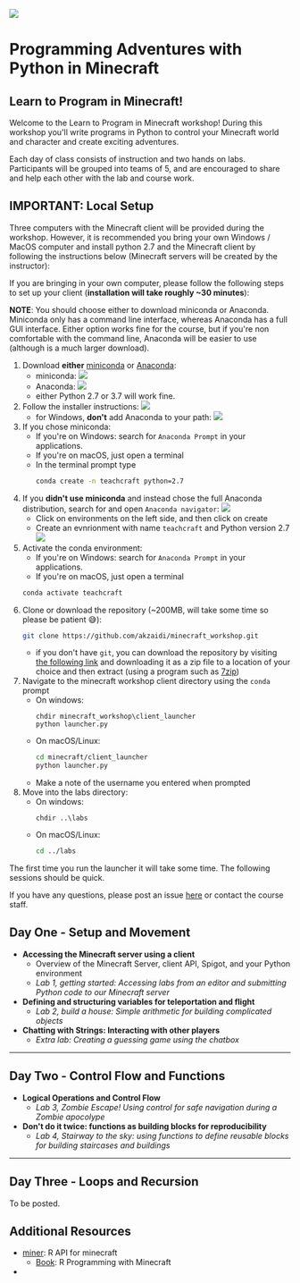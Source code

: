 ![](imgs/minecraft-py-course.png)

Programming Adventures with Python in Minecraft
=================================================

## Learn to Program in Minecraft!

Welcome to the Learn to Program in Minecraft workshop! During this workshop you'll write programs in Python to control your Minecraft world and character and create exciting adventures. 

Each day of class consists of instruction and two hands on labs. Participants will be grouped into teams of 5, and are encouraged to share and help each other with the lab and course work. 

## IMPORTANT: Local Setup

Three computers with the Minecraft client will be provided during the workshop. However, it is recommended you bring your own Windows / MacOS computer and install python 2.7 and the Minecraft client by following the instructions below (Minecraft servers will be created by the instructor):

If you are bringing in your own computer, please follow the following steps to set up your client (**installation will take roughly ~30 minutes**):

**NOTE**: You should choose either to download miniconda or Anaconda. Miniconda only has a command line interface, whereas Anaconda has a full GUI interface. Either option works fine for the course, but if you're non comfortable with the command line, Anaconda will be easier to use (although is a much larger download).

1. Download **either** [miniconda](https://conda.io/miniconda.html) or [Anaconda](https://www.anaconda.com/download/):
    * miniconda: ![](imgs/1-conda-download.PNG)
    * Anaconda: ![](imgs/1b-anaconda-installer.png)
    * either Python 2.7 or 3.7 will work fine.
1. Follow the installer instructions:
    ![](imgs/2-installer.PNG)
    * for Windows, **don't** add Anaconda to your path:
    ![](imgs/3-prompt-path.PNG)
1. If you chose miniconda: 
    - If you're on Windows: search for `Anaconda Prompt` in your applications.
    - If you're on macOS, just open a terminal
    - In the terminal prompt type 
        ```bash
        conda create -n teachcraft python=2.7
        ```
1. If you **didn't use miniconda** and instead chose the full Anaconda distribution, search for and open `Anaconda navigator`:
    ![](imgs/2b-anaconda-navigator.png)
    - Click on environments on the left side, and then click on create
    - Create an evnrionment with name `teachcraft` and Python version 2.7
    ![](imgs/3b-create-navigator.png)
1. Activate the conda environment:
    - If you're on Windows: search for `Anaconda Prompt` in your applications.
    - If you're on macOS, just open a terminal
    ```bash
    conda activate teachcraft
    ```
1. Clone or download the repository (~200MB, will take some time so please be patient :sweat_smile:): 
    ```bash
    git clone https://github.com/akzaidi/minecraft_workshop.git
    ```
    - if you don't have `git`, you can download the repository by visiting [the following link](https://github.com/akzaidi/minecraft_workshop/archive/master.zip) and downloading it as a zip file to a location of your choice and then extract (using a program such as [7zip](https://www.7-zip.org/download.html))
1. Navigate to the minecraft workshop client directory using the `conda` prompt
    * On windows:
        ```CMD
        chdir minecraft_workshop\client_launcher
        python launcher.py
    * On macOS/Linux:
        ```bash
        cd minecraft/client_launcher
        python launcher.py
        ```
    * Make a note of the username you entered when prompted
1. Move into the labs directory:
    * On windows:
        ```CMD
        chdir ..\labs 
    * On macOS/Linux:
        ```bash
        cd ../labs
        ```

The first time you run the launcher it will take some time. The following sessions should be quick.

If you have any questions, please post an issue [here](https://github.com/akzaidi/minecraft_workshop/issues) or contact the course staff.

## Day One - Setup and Movement

* **Accessing the Minecraft server using a client**
    - Overview of the Minecraft Server, client API, Spigot, and your Python environment
    - _Lab 1, getting started: Accessing labs from an editor and submitting Python code to our Minecraft server_
* **Defining and structuring variables for teleportation and flight** 
    - _Lab 2, build a house: Simple arithmetic for building complicated objects_
* **Chatting with Strings: Interacting with other players**
    - _Extra lab: Creating a guessing game using the chatbox_


****

## Day Two - Control Flow and Functions

* **Logical Operations and Control Flow**
    - _Lab 3, Zombie Escape! Using control for safe navigation during a Zombie apocolype_
* **Don't do it twice: functions as building blocks for reproducibility**
    - _Lab 4, Stairway to the sky: using functions to define reusable blocks for building staircases and buildings_

****

## Day Three - Loops and Recursion

To be posted.

## Additional Resources

- [miner](https://github.com/ropenscilabs/miner): R API for minecraft
    * [Book](https://github.com/ropenscilabs/miner): R Programming with Minecraft
- 